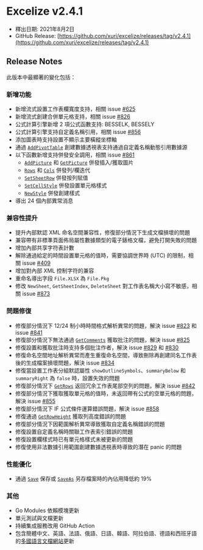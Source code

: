 # Excelize v2.4.1

* 釋出日期: 2021年8月2日
* GitHub Release: [https://github.com/xuri/excelize/releases/tag/v2.4.1](https://github.com/xuri/excelize/releases/tag/v2.4.1)

## Release Notes

此版本中最顯著的變化包括：

### 新增功能

* 新增流式設置工作表欄寬度支持，相關 issue [#625](https://github.com/xuri/excelize/issues/625)
* 新增流式創建合併單元格支持，相關 issue [#826](https://github.com/xuri/excelize/issues/826)
* 公式計算引擎新增 2 項公式函數支持: BESSELK, BESSELY
* 公式計算引擎支持自定義名稱引用，相關 issue [#856](https://github.com/xuri/excelize/issues/856)
* 添加圖表時支持設置不顯示主要橫縱坐標軸
* 通過 [`AddPivotTable`](https://pkg.go.dev/github.com/360EntSecGroup-Skylar/excelize/v2@v2.4.1#File.AddPivotTable) 創建數據透視表支持通過自定義名稱動態引用數據源
* 以下函數新增支持併發安全調用，相關 issue [#861](https://github.com/xuri/excelize/issues/829)
  * [`AddPicture`](https://pkg.go.dev/github.com/360EntSecGroup-Skylar/excelize/v2@v2.4.1#File.AddPicture) 和 [`GetPicture`](https://pkg.go.dev/github.com/360EntSecGroup-Skylar/excelize/v2@v2.4.1#File.GetPicture) 併發插入/獲取圖片
  * [`Rows`](https://pkg.go.dev/github.com/360EntSecGroup-Skylar/excelize/v2@v2.4.1#File.Rows) 和 [`Cols`](https://pkg.go.dev/github.com/360EntSecGroup-Skylar/excelize/v2@v2.4.1#File.Cols) 併發列/欄迭代
  * [`SetSheetRow`](https://pkg.go.dev/github.com/360EntSecGroup-Skylar/excelize/v2@v2.4.1#File.SetSheetRow) 併發按列賦值
  * [`SetCellStyle`](https://pkg.go.dev/github.com/360EntSecGroup-Skylar/excelize/v2@v2.4.1#File.SetCellStyle) 併發設置單元格樣式
  * [`NewStyle`](https://pkg.go.dev/github.com/360EntSecGroup-Skylar/excelize/v2@v2.4.1#File.NewStyle) 併發創建樣式
* 導出 24 個內部異常消息

### 兼容性提升

* 提升內部默認 XML 命名空間兼容性，修復部分情況下生成文檔損壞的問題
* 兼容帶有非標準頁面佈局屬性數據類型的電子錶格文檔，避免打開失敗的問題
* 增加內部共享字符表計數
* 解除通過給定的時間設置單元格的值時，需要協調世界時 (UTC) 的限制，相關 issue [#409](https://github.com/xuri/excelize/issues/409)
* 增加對內部 XML 控制字符的兼容
* 重命名導出字段 `File.XLSX` 為 `File.Pkg`
* 修改 `NewSheet`, `GetSheetIndex`, `DeleteSheet` 對工作表名稱大小寫不敏感，相關 issue [#873](https://github.com/xuri/excelize/issues/873)

### 問題修復

* 修復部分情況下 12/24 制小時時間格式解析異常的問題，解決 issue [#823](https://github.com/xuri/excelize/issues/823) 和 issue [#841](https://github.com/xuri/excelize/issues/841)
* 修復部分情況下無法通過 [`GetComments`](https://pkg.go.dev/github.com/360EntSecGroup-Skylar/excelize/v2@v2.4.1#File.GetComments) 獲取批注的問題，解決 issue [#825](https://github.com/xuri/excelize/issues/825)
* 修復設置和獲取批注時支持多個批注作者，解決 issue [#829](https://github.com/xuri/excelize/issues/829) 和 [#830](https://github.com/xuri/excelize/issues/830)
* 修復命名空間地址解析異常而產生重復命名空間，導致刪除再創建同名工作表後的生成檔案損壞問題，解決 issue [#834](https://github.com/xuri/excelize/issues/834)
* 修復當設置工作表分組默認屬性 `showOutlineSymbols`、`summaryBelow` 和 `summaryRight` 為 `false` 時，設置失效的問題
* 修復部分情況下 [`GetRows`](https://pkg.go.dev/github.com/360EntSecGroup-Skylar/excelize/v2@v2.4.1#File.GetRows) 返回冗余工作表尾部空列的問題，解決 issue [#842](https://github.com/xuri/excelize/issues/842)
* 修復部分情況下獲取獲取單元格的值時，未返回帶有公式的空單元格的問題，解決 issue [#855](https://github.com/xuri/excelize/issues/855)
* 修復部分情況下 IF 公式條件運算錯誤問題，解決 issue [#858](https://github.com/xuri/excelize/issues/858)
* 修復通過 [`GetRowHeight`](https://pkg.go.dev/github.com/360EntSecGroup-Skylar/excelize/v2@v2.4.1#File.GetRowHeight) 獲取列高度錯誤的問題
* 修復部分情況下因範圍解析異常導致獲取自定義名稱錯誤的問題
* 修復設置自定義名稱時關聯工作表索引錯誤的問題
* 修復設置欄樣式時已有單元格樣式未被更新的問題
* 修復使用非法數據引用範圍創建數據透視表時導致的潛在 panic 的問題

### 性能優化

* 通過 [`Save`](https://pkg.go.dev/github.com/360EntSecGroup-Skylar/excelize/v2@v2.4.1#File.Save) 保存或 [`SaveAs`](https://pkg.go.dev/github.com/360EntSecGroup-Skylar/excelize/v2@v2.4.1#File.SaveAs) 另存檔案時的內佔用降低約 19%

### 其他

* Go Modules 依賴模塊更新
* 單元測試與文檔更新
* 持續集成服務改用 GitHub Action
* 包含簡體中文、英語、法語、俄語、日語、韓語、阿拉伯語、德語和西班牙語的[多國語言文檔網站](https://xuri.me/excelize)更新
